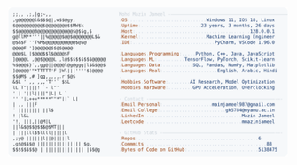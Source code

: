 <picture>
  <source srcset="https://raw.githubusercontent.com/mmazinjameel/mmazinjameel/main/dark_mode.svg?v=1740989647" media="(prefers-color-scheme: dark)">
  <img src="https://raw.githubusercontent.com/mmazinjameel/mmazinjameel/main/light_mode.svg?v=1740989647">
</picture>
